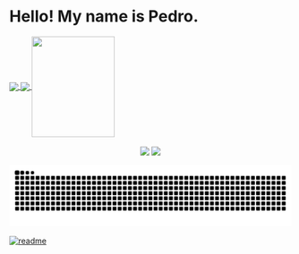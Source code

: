 <h1> Hello! My name is Pedro. </h1>

<div>
  <a href="https://github.com/terramotta">
  <img height="180em"   align="center" src="https://github-readme-stats.vercel.app/api?username=terramotta&show_icons=true&theme=react&include_all_commits=true&count_private=true"/>
  <img height="180em"  align="center" src="https://github-readme-stats.vercel.app/api/top-langs/?username=terramotta&layout=compact&langs_count=7&theme=react" />

  <img align="center" width="148" height="180" src="https://tenor.com/vM9Z.gif">
</div>
 <br>
<div  align="center"> 
  <a href="https://www.instagram.com/ppedromotta/" target="_blank"><img src="https://img.shields.io/badge/-Instagram-%23E4405F?style=for-the-badge&logo=instagram&logoColor=white" target="_blank"></a>
  <a href="pendente link do linkedin" target="_blank"><img src="https://img.shields.io/badge/-LinkedIn-%230077B5?style=for-the-badge&logo=linkedin&logoColor=white" target="_blank"></a> 
 
  ![Snake animation](https://github.com/terramotta/terramotta/blob/output/github-contribution-grid-snake.svg)
 
</div>
 
[![readme](https://github-readme-stats.vercel.app/api/pin/?username=terramotta&repo=terramotta&theme=react)](https://github.com/terramotta/terramotta)

